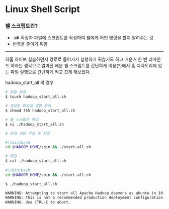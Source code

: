 # Linux Shell Script

### 쉘 스크립트란?

- **.sh** 확장자 파일에 스크립트를 작성하여 쉘에게 어떤 명령을 할지 알려주는 것
- 반복을 줄이기 위함

---

하둡 하이브 실습하면서 경로로 들어가서 실행하기 귀찮기도 하고 배운거 한 번 리마인드 하자는 생각으로
얼마전 배운 쉘 스크립트를 간단하게 이용(?)해서 홈 디렉토리에 있는 파일 실행으로 간단하게 켜고 끄게 해보았다.

hadoop_start_all 의 경우

```bash
# 파일 생성
$ touch hadoop_start_all.sh
```

```bash
# 생성한 파일에 권한 부여
$ chmod 755 hadoop_start_all.sh
```

```bash
# 쉘 스크립트 작성
$ vi ./hadoop_start_all.sh
```

```bash
# 아래 내용 작성 후 저장

#!/bin/bash
cd $HADOOP_HOME/sbin && ./start-all.sh
```

```bash
# 확인
$ cat ./hadoop_start_all.sh
 
#!/bin/bash
cd $HADOOP_HOME/sbin && ./start-all.sh
```

```bash
$ ./hadoop_start_all.sh

WARNING: Attempting to start all Apache Hadoop daemons as ubuntu in 10 seconds.
WARNING: This is not a recommended production deployment configuration.
WARNING: Use CTRL-C to abort.
```